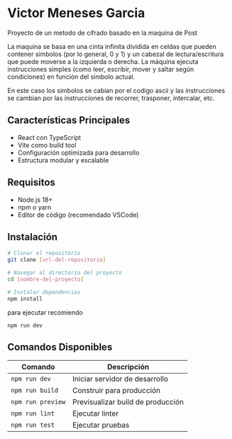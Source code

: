 # Victor Meneses Garcia

Proyecto de un metodo de cifrado basado en la maquina de Post

La maquina se basa en una cinta infinita dividida en celdas que pueden contener símbolos (por lo general, 0 y 1) y un cabezal de lectura/escritura que puede moverse a la izquierda o derecha. La máquina ejecuta instrucciones simples (como leer, escribir, mover y saltar según condiciones) en función del símbolo actual.

En este caso los simbolos se cabian por el codigo ascii y las instrucciones se cambian por las instrucciones de recorrer, trasponer, intercalar, etc.
## Características Principales

* React con TypeScript
* Vite como build tool
* Configuración optimizada para desarrollo
* Estructura modular y escalable

## Requisitos

* Node.js 18+
* npm o yarn
* Editor de código (recomendado VSCode)

## Instalación

```bash
# Clonar el repositorio
git clone [url-del-repositorio]

# Navegar al directorio del proyecto
cd [nombre-del-proyecto]

# Instalar dependencias
npm install
```
para ejecutar recomiendo
```
npm run dev
```
## Comandos Disponibles

| Comando | Descripción |
| --- | --- |
| `npm run dev` | Iniciar servidor de desarrollo |
| `npm run build` | Construir para producción |
| `npm run preview` | Previsualizar build de producción |
| `npm run lint` | Ejecutar linter |
| `npm run test` | Ejecutar pruebas |
```
